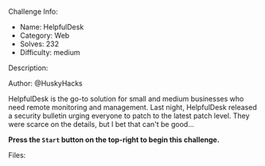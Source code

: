 
Challenge Info:
 - Name: HelpfulDesk
 - Category: Web    
 - Solves: 232
 - Difficulty: medium


 Description:

 Author: @HuskyHacks  
  
HelpfulDesk is the go\-to solution for small and medium businesses who need remote monitoring and management. Last night, HelpfulDesk released a security bulletin urging everyone to patch to the latest patch level. They were scarce on the details, but I bet that can't be good...   
  
 **Press the `Start` button on the top\-right to begin this challenge.**


 Files: 
